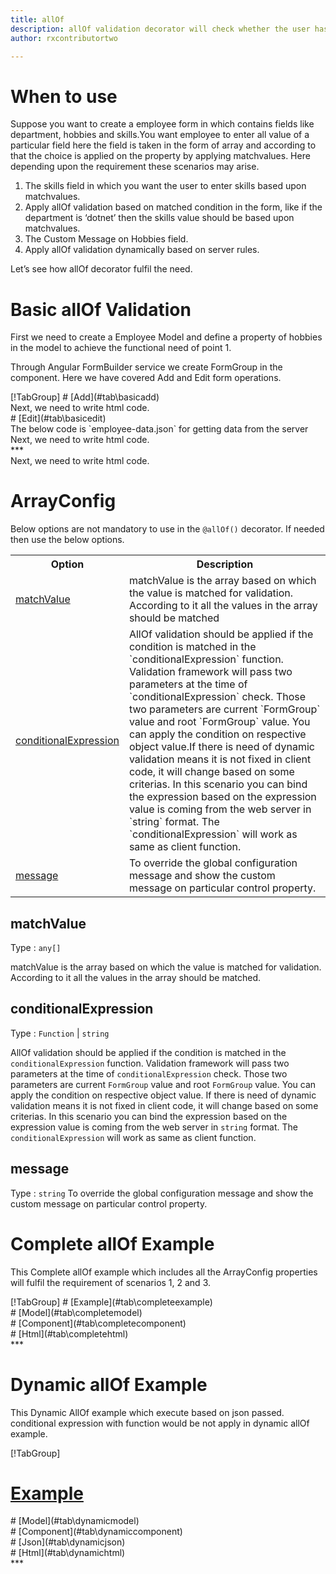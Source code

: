 ```yaml
---
title: allOf 
description: allOf validation decorator will check whether the user has entered all of the values of given field or not.
author: rxcontributortwo

---
```


# When to use
Suppose you want to create a employee form in  which contains fields like department, hobbies and skills.You want employee to enter all value of a particular field here the field is taken in the form of array and according to that the choice is applied on the property by applying matchvalues. Here depending upon the requirement these scenarios may arise.
<ol>
    <li>The skills field in which you want the user to enter skills based upon matchvalues.</li>
    <li>Apply allOf validation based on matched condition in the form, like if the department  is ‘dotnet’ then the skills value should be based upon matchvalues.</li>
    <li>The Custom Message on Hobbies field.</li>
    <li>Apply allOf validation dynamically based on server rules.</li>
</ol>
Let’s see how allOf decorator fulfil the need.

# Basic allOf Validation
<data-scope scope="['decorator']">
First we need to create a Employee Model and define a property of hobbies in the model to achieve the functional need of point 1.
<div component="app-code" key="allOf-add-model"></div> 
</data-scope>

Through Angular FormBuilder service we create FormGroup in the component.
Here we have covered Add and Edit form operations.

<data-scope scope="['decorator']">
<div component="app-tabs" key="basic-operations"></div>
[!TabGroup]
# [Add](#tab\basicadd)
<div component="app-code" key="allOf-add-component"></div> 
Next, we need to write html code.
<div component="app-code" key="allOf-add-html"></div> 
<div component="app-allOf-add" title="allOf Decorator for add Example"></div>
# [Edit](#tab\basicedit)
<div component="app-code" key="allOf-edit-component"></div> 
The below code is `employee-data.json` for getting data from the server
<div component="app-code" key="data-json"></div> 
Next, we need to write html code.
<div component="app-code" key="allOf-edit-html"></div> 
<div component="app-allOf-add" title="allOf Decorator for edit Example"></div>
***
</data-scope>

<data-scope scope="['validator','templateDriven']">
<div component="app-code" key="allOf-add-component"></div> 
Next, we need to write html code.
<div component="app-code" key="allOf-add-html"></div> 
<div component="app-allOf-add" title="allOf Decorator for add Example"></div>
</data-scope>

# ArrayConfig
Below options are not mandatory to use in the `@allOf()` decorator. If needed then use the below options.

<table class="table table-bordered table-striped">
<tr><th>Option</th><th>Description</th></tr>
<tr><td><a href="#matchValue" (click)='scrollTo("#matchValue")' title="#matchValue">matchValue</a></td><td>matchValue is the array based on which the value is matched for validation. According to it all the values in the array should be matched</td></tr>
<tr><td><a href="#conditionalExpression" (click)='scrollTo("#conditionalExpression")' title="conditionalExpression">conditionalExpression</a></td><td>AllOf validation should be applied if the condition is matched in the `conditionalExpression` function. Validation framework will pass two parameters at the time of `conditionalExpression` check. Those two parameters are current `FormGroup` value and root `FormGroup` value. You can apply the condition on respective object value.If there is need of dynamic validation means it is not fixed in client code, it will change based on some criterias. In this scenario you can bind the expression based on the expression value is coming from the web server in `string` format. The `conditionalExpression` will work as same as client function.</td></tr>
<tr><td><a href="#message" (click)='scrollTo("#message")' title="message">message</a></td><td>To override the global configuration message and show the custom message on particular control property.</td></tr>
</table>

## matchValue 
Type :  `any[]` 

matchValue is the array based on which the value is matched for validation. According to it all the values in the array should be matched.

<div component="app-code" key="allOf-matchValueExample-model"></div> 
<div component="app-example-runner" ref-component="app-allOf-matchValue" title="allOf decorators with matchValue" key="matchValue"></div>

## conditionalExpression 
Type :  `Function`  |  `string` 

AllOf validation should be applied if the condition is matched in the `conditionalExpression` function. Validation framework will pass two parameters at the time of `conditionalExpression` check. Those two parameters are current `FormGroup` value and root `FormGroup` value. You can apply the condition on respective object value.
If there is need of dynamic validation means it is not fixed in client code, it will change based on some criterias. In this scenario you can bind the expression based on the expression value is coming from the web server in `string` format. The `conditionalExpression` will work as same as client function.

<div component="app-note" key="allOf-conditionalExpressionExampleFunction-model"></div>
<div component="app-code" key="allOf-conditionalExpressionExampleFunction-model"></div> 
<div component="app-note" key="allOf-conditionalExpressionExampleString-model"></div> 
<div component="app-code" key="allOf-conditionalExpressionExampleString-model"></div> 

<div component="app-example-runner" ref-component="app-allOf-conditionalExpression" title="allOf decorators with conditionalExpression" key="conditionalExpression"></div>

## message
Type :  `string` 
To override the global configuration message and show the custom message on particular control property.

<div component="app-code" key="allOf-messageExample-model"></div> 
<div component="app-example-runner" ref-component="app-allOf-message" title="allOf decorators with message" key="message"></div>

# Complete allOf Example

This Complete allOf example which includes all the ArrayConfig properties will fulfil the requirement of scenarios 1, 2 and 3.

<div component="app-tabs" key="complete"></div>
[!TabGroup]
# [Example](#tab\completeexample)
<div component="app-allOf-complete"></div>
<data-scope scope="['decorator']">
# [Model](#tab\completemodel)
<div component="app-code" key="allOf-complete-model"></div> 
</data-scope>
# [Component](#tab\completecomponent)
<div component="app-code" key="allOf-complete-component"></div> 
# [Html](#tab\completehtml)
<div component="app-code" key="allOf-complete-html"></div> 
***


# Dynamic allOf Example

This Dynamic AllOf example which execute based on json passed. conditional expression with function would be not apply in dynamic allOf example. 

<div component="app-tabs" key="dynamic"></div>

[!TabGroup]
# [Example](#tab\dynamicexample)
<div component="app-allOf-dynamic"></div>
<data-scope scope="['decorator']">
# [Model](#tab\dynamicmodel)
<div component="app-code" key="allOf-dynamic-model"></div>
</data-scope>
# [Component](#tab\dynamiccomponent)
<div component="app-code" key="allOf-dynamic-component"></div>
# [Json](#tab\dynamicjson)
<div component="app-code" key="allOf-dynamic-json"></div>
# [Html](#tab\dynamichtml)
<div component="app-code" key="allOf-dynamic-html"></div> 
***
